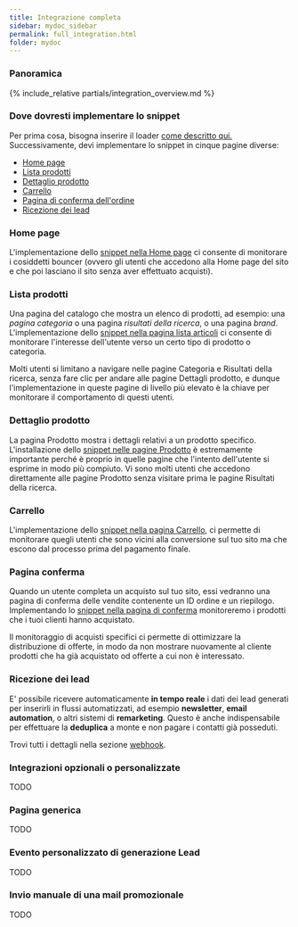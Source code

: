```yaml
---
title: Integrazione completa
sidebar: mydoc_sidebar
permalink: full_integration.html
folder: mydoc
---
```


### Panoramica
{% include_relative partials/integration_overview.md %}

### Dove dovresti implementare lo snippet
Per prima cosa, bisogna inserire il loader [come descritto qui.](snippet_loader.html) 
Successivamente, devi implementare lo snippet in cinque pagine diverse:

- [Home page](#home-page)
- [Lista prodotti](#lista-prodotti) 
- [Dettaglio prodotto](#dettaglio-prodotto)
- [Carrello](#carrello)
- [Pagina di conferma dell'ordine](#pagina-conferma)
- [Ricezione dei lead](#ricezione-dei-lead)

### Home page 
L'implementazione dello [snippet nella Home page](snippet_homepage.md) ci consente di monitorare i cosiddetti bouncer (ovvero gli utenti che  accedono alla Home page del sito e che poi lasciano il sito senza aver effettuato acquisti).

### Lista prodotti
Una pagina del catalogo che mostra un elenco di prodotti, ad esempio: una *pagina categoria* o una pagina *risultati della ricerca*, o una pagina *brand*. 
L'implementazione dello [snippet nella pagina lista articoli](snippet_pagina_ricerca.md) ci consente di monitorare l'interesse dell'utente verso un certo tipo di prodotto o categoria.

Molti utenti si limitano a navigare nelle pagine Categoria e Risultati della ricerca, senza fare clic per andare alle pagine Dettagli prodotto, e dunque l'implementazione in queste pagine di livello più elevato è la chiave per monitorare il comportamento di questi utenti.

### Dettaglio prodotto
La pagina Prodotto mostra i dettagli relativi a un prodotto specifico. L'installazione dello [snippet nelle pagine Prodotto](snippet_pagina_prodotto.md) è estremamente importante perché è proprio in quelle pagine che l'intento dell'utente si esprime in modo più compiuto. Vi sono molti utenti che accedono direttamente alle pagine Prodotto senza visitare prima le pagine Risultati della ricerca.

### Carrello
L'implementazione dello [snippet nella pagina Carrello](snippet_carrello.md), ci permette di monitorare quegli utenti che sono vicini alla conversione sul tuo sito ma che escono dal processo prima del pagamento finale.

### Pagina conferma
Quando un utente completa un acquisto sul tuo sito, essi vedranno una pagina di conferma delle vendite contenente un ID ordine e un riepilogo. 
Implementando lo [snippet nella pagina di conferma](snippet_pagina_conferma.md)  monitoreremo i prodotti che i tuoi clienti hanno acquistato.

Il monitoraggio di acquisti specifici ci permette di ottimizzare la distribuzione di offerte, in modo da non mostrare nuovamente al cliente prodotti che ha già acquistato od offerte a cui non è interessato.

### Ricezione dei lead
E' possibile ricevere automaticamente **in tempo reale** i dati dei lead generati per inserirli in flussi automatizzati, ad esempio **newsletter**, **email automation**, o altri sistemi di **remarketing**. Questo è anche indispensabile per effettuare la **deduplica** a monte e non pagare i contatti già posseduti.

Trovi tutti i dettagli nella sezione [webhook](webhook.html).

### Integrazioni opzionali o personalizzate
TODO

### Pagina generica
TODO

### Evento personalizzato di generazione Lead
TODO

### Invio manuale di una mail promozionale
TODO




